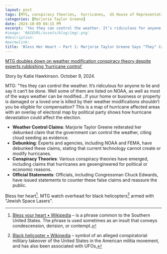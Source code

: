 ```yaml
---
layout: post
tags: [MTG, conspiracy theories,  hurricanes,  US House of Representatives]
categories: [Marjorie Taylor Greene]
date: 2024-10-09 04:15 PM
excerpt: 'Yes they can control the weather. It’s ridiculous for anyone to lie and say it can’t be done. Well some of them are listed on NOAA, as well as most of the ways weather can be modified...If your home or business or property is damaged or a loved one is killed by their weather modifications shouldn’t you be eligible for compensation? This is a map of hurricane affected areas with an overlay of electoral map by political party shows how hurricane devastation could affect the election.'
#image: 'BASEURL/assets/blog/img/.png'
#description:
#permalink:
title: 'Bless Her Heart – Part 1: Marjorie Taylor Greene Says "They" Can Control the Weather '
---
```



[MTG doubles down on weather modification conspiracy theory despite experts rubbishing ‘hurricane control’](https://www.independent.co.uk/news/world/americas/us-politics/marjorie-taylor-greene-weather-control-hurricane-b2626699.html)

Story by Katie Hawkinson. October 9, 2024.

MTG: "Yes they can control the weather. It’s ridiculous for anyone to lie and say it can’t be done. Well some of them are listed on NOAA, as well as most of the ways weather can be modified...If your home or business or property is damaged or a loved one is killed by their weather modifications shouldn’t you be eligible for compensation? This is a map of hurricane affected areas with an overlay of electoral map by political party shows how hurricane devastation could affect the election.

- **Weather Control Claims**: Marjorie Taylor Greene reiterated her debunked claim that the government can control the weather, citing cloud seeding as evidence.
- **Debunking**: Experts and agencies, including NOAA and FEMA, have debunked these claims, stating that current technology cannot create or modify hurricanes.
- **Conspiracy Theories**: Various conspiracy theories have emerged, including claims that hurricanes are geoengineered for political or economic reasons.
- **Official Statements**: Officials, including Congressman Chuck Edwards, have issued statements to counter these false claims and reassure the public.

Bless her heart[^11]. MTG watch overhead for black helicopters[^12] armed with "Jewish Space Lasers".

[^11]: [Bless your heart • Wikipedia](https://en.wikipedia.org/wiki/Bless_your_heart) – is a phrase common to the Southern United States. The phrase is used sometimes as an insult that conveys condescension, derision, or contempt.
[^12]: [Black helicopter • Wikipedia](https://en.wikipedia.org/wiki/Black_helicopter?wprov=sfla1) – symbol of an alleged conspiratorial military takeover of the United States in the American militia movement, and has also been associated with UFOs,
